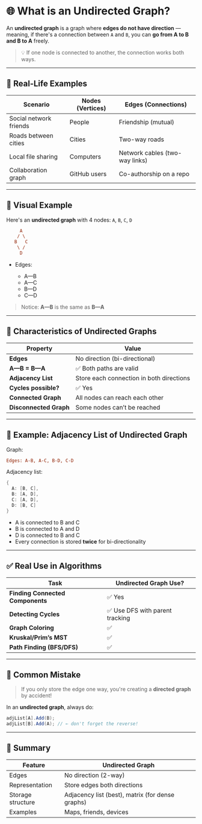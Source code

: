 # 🌐 What is an Undirected Graph?

An **undirected graph** is a graph where **edges do not have direction** — meaning, if there's a connection between `A` and `B`, you can **go from A to B and B to A** freely.

> 💡 If one node is connected to another, the connection works both ways.

---

## 📘 Real-Life Examples

| Scenario               | Nodes (Vertices) | Edges (Connections)            |
| ---------------------- | ---------------- | ------------------------------ |
| Social network friends | People           | Friendship (mutual)            |
| Roads between cities   | Cities           | Two-way roads                  |
| Local file sharing     | Computers        | Network cables (two-way links) |
| Collaboration graph    | GitHub users     | Co-authorship on a repo        |

---

## 🧱 Visual Example

Here's an **undirected graph** with 4 nodes: `A`, `B`, `C`, `D`

```ini
     A
    / \
   B   C
    \ /
     D
```

- Edges:

  - A—B
  - A—C
  - B—D
  - C—D

> Notice: **A—B** is the same as **B—A**

---

## 🧠 Characteristics of Undirected Graphs

| Property               | Value                                    |
| ---------------------- | ---------------------------------------- |
| **Edges**              | No direction (bi-directional)            |
| **A—B = B—A**          | ✅ Both paths are valid                  |
| **Adjacency List**     | Store each connection in both directions |
| **Cycles possible?**   | ✅ Yes                                   |
| **Connected Graph**    | All nodes can reach each other           |
| **Disconnected Graph** | Some nodes can’t be reached              |

---

## 🧮 Example: Adjacency List of Undirected Graph

Graph:

```ini
Edges: A-B, A-C, B-D, C-D
```

Adjacency list:

```csharp
{
  A: [B, C],
  B: [A, D],
  C: [A, D],
  D: [B, C]
}
```

- A is connected to B and C
- B is connected to A and D
- D is connected to B and C
- Every connection is stored **twice** for bi-directionality

---

## ✅ Real Use in Algorithms

| Task                             | Undirected Graph Use?           |
| -------------------------------- | ------------------------------- |
| **Finding Connected Components** | ✅ Yes                          |
| **Detecting Cycles**             | ✅ Use DFS with parent tracking |
| **Graph Coloring**               | ✅                              |
| **Kruskal/Prim’s MST**           | ✅                              |
| **Path Finding (BFS/DFS)**       | ✅                              |

---

## 🚫 Common Mistake

> If you only store the edge one way, you're creating a **directed graph** by accident!

In an **undirected graph**, always do:

```csharp
adjList[A].Add(B);
adjList[B].Add(A); // ← don't forget the reverse!
```

---

## 📌 Summary

| Feature           | Undirected Graph                                 |
| ----------------- | ------------------------------------------------ |
| Edges             | No direction (2-way)                             |
| Representation    | Store edges both directions                      |
| Storage structure | Adjacency list (best), matrix (for dense graphs) |
| Examples          | Maps, friends, devices                           |
